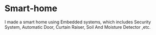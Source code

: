 # Smart-home
I made a smart home using Embedded  systems, which includes Security System, Automatic Door, Curtain Raiser, Soil And Moisture Detector ,etc.
